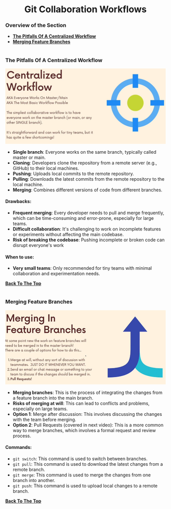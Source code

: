 <h1 align="center">Git Collaboration Workflows</h1>

### Overview of the Section
* **[The Pitfalls Of A Centralized Workflow](#c-workflow)**
* **[Merging Feature Branches](#merging)**


#
### <a name="c-workflow">The Pitfalls Of A Centralized Workflow</a>
![Pitfalls](https://github.com/tsokac2/-_-_Git_and_GitHub_CheatSheet/blob/main/src/65.JPG)

- **Single branch**: Everyone works on the same branch, typically called master or main.
- **Cloning**: Developers clone the repository from a remote server (e.g., GitHub) to their local machines.
- **Pushing**: Uploads local commits to the remote repository.
- **Pulling**: Downloads the latest commits from the remote repository to the local machine.
- **Merging**: Combines different versions of code from different branches.

#### Drawbacks:
- **Frequent merging**: Every developer needs to pull and merge frequently, which can be time-consuming and error-prone, especially for large teams.
- **Difficult collaboration**: It's challenging to work on incomplete features or experiments without affecting the main codebase.
- **Risk of breaking the codebase**: Pushing incomplete or broken code can disrupt everyone's work

#### When to use:
- **Very small teams**: Only recommended for tiny teams with minimal collaboration and experimentation needs.

**[Back To The Top](#Overview-of-the-Section)**
#
### <a name="merging">Merging Feature Branches</a>

![Merging](https://github.com/tsokac2/-_-_Git_and_GitHub_CheatSheet/blob/main/src/66.JPG)

- **Merging branches**: This is the process of integrating the changes from a feature branch into the main branch.
- **Risks of merging at will**: This can lead to conflicts and problems, especially on large teams.
- **Option 1**: Merge after discussion: This involves discussing the changes with the team before merging.
- **Option 2**: Pull Requests (covered in next video): This is a more common way to merge branches, which involves a formal request and review process.

#### Commands:
- ``git switch``: This command is used to switch between branches.
- ``git pull``: This command is used to download the latest changes from a remote branch.
- ``git merge``: This command is used to merge the changes from one branch into another.
- ``git push``: This command is used to upload local changes to a remote branch.

**[Back To The Top](#Overview-of-the-Section)**
#